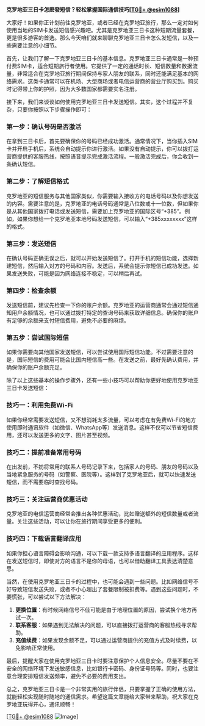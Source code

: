 **克罗地亚三日卡怎麽發短信？轻松掌握国际通信技巧[[TG💪+ @esim1088](https://t.me/s/esim1088)]**

大家好！如果你正计划前往克罗地亚，或者已经在克罗地亚旅行，那么一定对如何使用当地的SIM卡发送短信感兴趣吧。尤其是克罗地亚三日卡这种短期流量套餐，更是很多游客的首选。那么今天咱们就来聊聊克罗地亚三日卡怎么发短信，以及一些需要注意的小细节。

首先，让我们了解一下克罗地亚三日卡的基本信息。克罗地亚三日卡通常是一种预付费SIM卡，适合短期旅行者使用。它提供了一定的通话时长、短信数量和数据流量，非常适合在克罗地亚旅行期间保持与家人朋友的联系，同时还能满足基本的网络需求。这类卡通常可以在机场、大型商场或者电信运营商的营业厅购买到。购买时记得带上你的护照，因为大多数国家都需要实名注册。

接下来，我们来谈谈如何使用克罗地亚三日卡发送短信。其实，这个过程并不复杂，只要你按照以下步骤操作即可：

### **第一步：确认号码是否激活**
在拿到三日卡后，首先要确保你的号码已经成功激活。通常情况下，当你插入SIM卡并开启手机后，系统会自动提示你进行激活。如果没有自动提示，你可以拨打运营商提供的客服热线，按照语音提示完成激活流程。一般激活完成后，你会收到一条确认短信。

### **第二步：了解短信格式**
克罗地亚的短信服务与其他国家类似，你需要输入接收方的电话号码以及你想发送的内容。需要注意的是，克罗地亚的电话号码通常是八位数或十一位数，但如果你是从其他国家拨打电话或发送短信，需要加上克罗地亚的国际区号“+385”。例如，如果你想给一个克罗地亚本地号码发送短信，可以输入“+385xxxxxxxx”这样的格式。

### **第三步：发送短信**
在确认号码正确无误之后，就可以开始发送短信了。打开手机的短信功能，选择新建短信，然后输入对方的号码和内容。发送后，系统会提示你短信已成功发送。如果发送失败，可能是因为网络连接不稳定，可以稍后再试。

### **第四步：检查余额**
发送短信前，建议先检查一下你的账户余额。克罗地亚的运营商通常会通过短信通知用户余额情况，也可以通过拨打特定的查询号码来获取详细信息。确保你的账户有足够的余额来支付短信费用，避免不必要的麻烦。

### **第五步：尝试国际短信**
如果你需要向其他国家发送短信，可以尝试使用国际短信功能。不过需要注意的是，国际短信的费用可能会比国内短信高一些。在发送之前，最好先确认费用，并确保你的账户余额充足。

除了以上这些基本的操作步骤外，还有一些小技巧可以帮助你更好地使用克罗地亚三日卡发送短信：

### **技巧一：利用免费Wi-Fi**
如果你经常需要发送短信，又不想消耗太多流量，可以考虑在有免费Wi-Fi的地方使用即时通讯软件（如微信、WhatsApp等）发送消息。这样不仅可以节省短信费用，还可以发送更多的文字、图片甚至视频。

### **技巧二：提前准备常用号码**
在出发前，不妨将常用的联系人号码记录下来，包括家人的号码、朋友的号码以及当地紧急服务的号码（如警察、医院等）。这样到了克罗地亚后，就可以快速发送短信，而不需要临时查找号码。

### **技巧三：关注运营商优惠活动**
克罗地亚的电信运营商经常会推出各种优惠活动，比如赠送额外的短信数量或者流量。关注这些活动，可以让你在旅行期间享受更多的便利。

### **技巧四：下载语言翻译应用**
如果你担心语言障碍会影响沟通，可以下载一款支持多语言翻译的应用程序。这样在发送短信时，即使对方的语言不是你的母语，也可以借助翻译工具表达清楚意思。

当然，在使用克罗地亚三日卡的过程中，也可能会遇到一些问题。比如网络信号不好导致短信发送失败，或者不小心超出了套餐限制被扣费等。遇到这些问题时，不要慌张，可以尝试以下方法解决：

1. **更换位置**：有时候网络信号不佳可能是由于地理位置的原因，尝试换个地方再试一次。
2. **联系客服**：如果遇到无法解决的问题，可以直接拨打运营商的客服热线寻求帮助。
3. **充值续费**：如果发现余额不足，可以通过运营商提供的充值方式及时续费，以免影响正常使用。

最后，提醒大家在使用克罗地亚三日卡时要注意保护个人信息安全。尽量不要在不安全的网络环境下发送敏感信息，比如银行卡密码、身份证号码等。同时，也要注意合理安排短信发送频率，避免不必要的费用支出。

总之，克罗地亚三日卡是一个非常实用的旅行伴侣，只要掌握了正确的使用方法，就能轻松实现随时随地的通信需求。希望这篇文章能给大家带来帮助，祝大家在克罗地亚玩得开心，通讯顺畅！

[[TG💪+ @esim1088](https://t.me/s/esim1088) ![Image](https://i.postimg.cc/4NQfJmqS/Snipaste-2025-05-13-00-14-12.png)]
